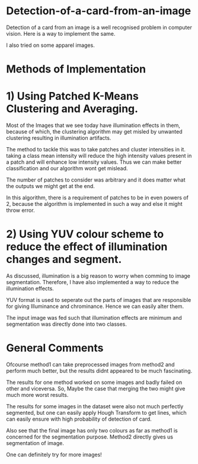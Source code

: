 # Detection-of-a-card-from-an-image
Detection of a card from an image is a well recognised problem in computer vision. Here is a way to implement the same.

I also tried on some apparel images.
# Methods of Implementation
# 1) Using Patched K-Means Clustering and Averaging.
Most of the Images that we see today have illumination effects in them, because of which, the clustering algorithm may get misled by unwanted clustering resulting in illumination artifacts.

The method to tackle this was to take patches and cluster intensities in it. taking a class mean intensity will reduce the high intensity values present in a patch and will enhance low intensity values. Thus we can make better classification and our algorithm wont get mislead.

The number of patches to consider was arbitrary and it does matter what the outputs we might get at the end.

In this algorithm, there is a requirement of patches to be in even powers of 2, because the algorithm is implemented in such a way and else it might throw error.
# 2) Using YUV colour scheme to reduce the effect of illumination changes and segment.
As discussed, illumination is a big reason to worry when comming to image segmentation. Therefore, I have also implemented a way to reduce the illumination effects.

YUV format is used to seperate out the parts of images that are responsible for giving Illuminance and chrominance. Hence we can easily alter them.

The input image was fed such that illumination effects are minimum and segmentation was directly done into two classes.
# General Comments
Ofcourse method1 can take preprocessed images from method2 and perform much better, but the results didnt appeared to be much fascinating. 

The results for one method worked on some images and badly failed on other and viceversa. So, Maybe the case that merging the two might give much more worst results.

The results for some images in the dataset were also not much perfectly segmented, but one can easily apply Hough Transform to get lines, which can easily ensure with high probability of detection of card. 

Also see that the final image has only two colours as far as method1 is concerned for the segmentation purpose. Method2 directly gives us segmentation of image.

One can definitely try for more images!

